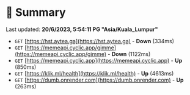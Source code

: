# 📖 Summary
Last updated: **20/6/2023, 5:54:11 PG "Asia/Kuala_Lumpur"**

- `GET` [https://hst.aytea.ga](https://hst.aytea.ga) - **Down** (334ms)
- `GET` [https://memeapi.cyclic.app/gimme](https://memeapi.cyclic.app/gimme) - **Down** (1122ms)
- `GET` [https://memeapi.cyclic.app](https://memeapi.cyclic.app) - **Up** (850ms)
- `GET` [https://klik.ml/health](https://klik.ml/health) - **Up** (4613ms)
- `GET` [https://dumb.onrender.com](https://dumb.onrender.com) - **Up** (263ms)
